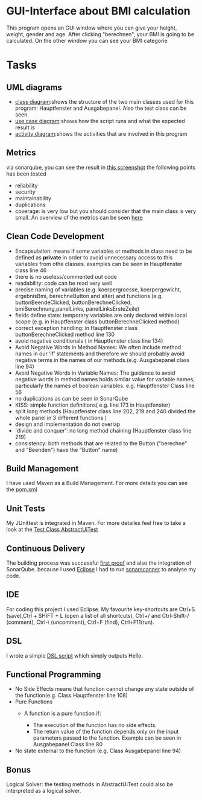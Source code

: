 # GUI-Interface about BMI calculation
This program opens an GUI window where you can give your height, weight, gender and age. After clicking "berechnen", your BMI is going to be calculated.
On the other window you can see your BMI categorie

# Tasks
## UML diagrams
- [class diagram](./ShahbaziAvarvandUb2/Proofs/class%20diagram.png):shows the structure of the two main classes used for this program: Hauptfenster and Ausgabepanel.
Also the test class can be seen.
- [use case diagram](./ShahbaziAvarvandUb2/Proofs/UseCaseDiagram.png):shows how the script runs and what the expected result is
- [activity diagram](./ShahbaziAvarvandUb2/Proofs/Aktivitätsdiagram.png):shows the activities that are involved in this program
## Metrics
via sonarqube, you can see the result in [this screenshot](./ShahbaziAvarvandUb2/Proofs/sonarqube.PNG)
the following points has been tested
- reliability
- security
- maintainability
- duplications
- coverage: is very low but you should consider that the main class is very small.
An overview of the metrics can be seen [here](./ShahbaziAvarvandUb2/Proofs/sqoverview.PNG)
## Clean Code Development
- Encapsulation: means if some variables or methods in class need to be defined as **private** in order to avoid unnecessary access to this 
variables from othe classes. examples can be seen in Hauptfenster class line 46
- there is no useless/commented out code
- readability: code can be read very well
- precise naming of variables (e.g. koerpergroesse, koerpergewicht, ergebnisBmi, berechneButton and alter) and functions (e.g. buttonBeendeClicked, buttonBerechneClicked,
bmiBerechnung,panelLinks, panelLinksErsteZeile)
- fields define state: temporary variables are only declared within local scope (e.g. in Hauptfenster class buttonBerechneClicked method)
- correct exception handling: in Hauptfenster class buttonBerechneClicked method line 130
- avoid negative conditionals ( in Hauptfenster class line 134)
- Avoid Negative Words in Method Names: We often include method names in our ‘if’ statements and therefore we should probably avoid negative terms in the names of our methods.(e.g. Ausgabepanel class line 94)
- Avoid Negative Words in Variable Names: The guidance to avoid negative words in method names holds similar value for variable names, particularly the names of boolean variables.
e.g. Hauptfenster Class line 56
- no duplications as can be seen in SonarQube
- KISS: simple function definitions( e.g. line 173 in Hauptfenster)
- split long methods (Hauptfenster class line 202, 219 and 240 divided the whole panel in 3 different functions )
- design and implementation do not overlap
- 'divide and conquer': no long method chaining (Hauptfenster class line 219)
- consistency: both methods that are related to the Button ("berechne" and "Beenden") have the "Button" name) 
## Build Management
I have used Maven as a Build Management. For more details you can see the [pom.xml](./ShahbaziAvarvandUb2/pom.xml)
## Unit Tests
My JUnittest is integrated in Maven. For more detailes feel free to take a look at the [Test Class AbstractUiTest](./ShahbaziAvarvandUb2/src/AbstractUiTest.java)
## Continuous Delivery
The building process was successful [first proof](./ShahbaziAvarvandUb2/Proofs/BuildInstall1.jpg) and also the integration of SonarQube. because I used [Eclipse](./ShahbaziAvarvandUb2/Proofs/eclipse.PNG) I had to run [sonarscanner](./ShahbaziAvarvandUb2/Proofs/sonarscannerSucces.PNG) to analyse my code.
## IDE
For coding this project I used Eclipse. My favourite key-shortcuts are Ctrl+S (save),Ctrl + SHIFT + L (open a list of all shortcuts), Ctrl+/ and Ctrl-Shift-/ (comment), Ctrl-\ (uncomment), Ctrl+F (find), Ctrl+F11(run).
## DSL
I wrote a simple [DSL script](./ShahbaziAvarvandUb2/DSL/DSL_Simple_Greeting) which simply outputs Hello.
## Functional Programming
- No Side Effects means that function cannot change any state outside of the function(e.g. Class Hauptfenster line 108)
- Pure Functions
  - A function is a pure function if:

      - The execution of the function has no side effects.
      - The return value of the function depends only on the input parameters passed to the function. Example can be seen in Ausgabepanel Class line 80
- No state external to the function (e.g. Class Ausgabepanel line 94)
## Bonus
Logical Solver: the testing methods in AbstractUiTest could also be interpreted as a logical solver.

      
